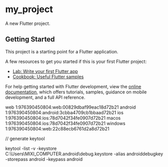 # my_project

A new Flutter project.

## Getting Started

This project is a starting point for a Flutter application.

A few resources to get you started if this is your first Flutter project:

- [Lab: Write your first Flutter app](https://docs.flutter.dev/get-started/codelab)
- [Cookbook: Useful Flutter samples](https://docs.flutter.dev/cookbook)

For help getting started with Flutter development, view the
[online documentation](https://docs.flutter.dev/), which offers tutorials,
samples, guidance on mobile development, and a full API reference.


web       1:976390450804:web:00829dbaf99eac18d72b21
android   1:976390450804:android:3cbba4709cb1bbaad72b21
ios       1:976390450804:ios:78d7042f34fe0907d72b21
macos     1:976390450804:ios:78d7042f34fe0907d72b21
windows   1:976390450804:web:22c88ecb6761d2a8d72b21

// generate keytool

 keytool -list -v -keystore C:\Users\MIXI_COMPUTER\.android\debug.keystore -alias androiddebugkey -storepass android -keypass android